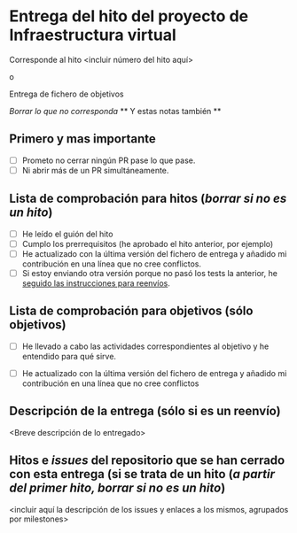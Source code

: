 # Entrega del hito del proyecto de Infraestructura virtual

Corresponde al hito <incluir número del hito aquí>

o

Entrega de fichero de objetivos 

*Borrar lo que no corresponda*
** Y estas notas también **

## Primero y mas importante

* [ ] Prometo no cerrar ningún PR pase lo que pase.
* [ ] Ni abrir más de un PR simultáneamente.

## Lista de comprobación para hitos (*borrar si no es un hito*)

* [ ] He leído el guión del hito
* [ ] Cumplo los prerrequisitos (he aprobado el hito anterior, por ejemplo)
* [ ] He actualizado con la última versión del fichero de entrega y
  añadido mi contribución en una línea que no cree conflictos.
* [ ] Si estoy enviando otra versión porque no pasó los tests la
anterior, he [seguido las instrucciones para reenvíos](http://jj.github.io/IV/documentos/proyecto/Reenvios).

## Lista de comprobación para objetivos (sólo objetivos)

* [ ] He llevado a cabo las actividades correspondientes al objetivo y he entendido para qué sirve.
* [ ] He actualizado con la última versión del fichero de entrega y
  añadido mi contribución en una línea que no cree conflictos
  
  
## Descripción de la entrega (sólo si es un reenvío)

<Breve descripción de lo entregado>

## Hitos e *issues* del repositorio que se han cerrado con esta entrega (si se trata de un hito (*a partir del primer hito, borrar si no es un hito*)

<incluir aquí la descripción de los issues y enlaces a los mismos, agrupados por milestones>

